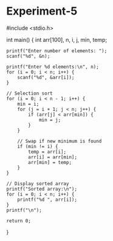 # Experiment-5

#include <stdio.h>

int main() {
    int arr[100], n, i, j, min, temp;

    printf("Enter number of elements: ");
    scanf("%d", &n);

    printf("Enter %d elements:\n", n);
    for (i = 0; i < n; i++) {
        scanf("%d", &arr[i]);
    }

    // Selection sort
    for (i = 0; i < n - 1; i++) {
        min = i;
        for (j = i + 1; j < n; j++) {
            if (arr[j] < arr[min]) {
                min = j;
            }
        }

        // Swap if new minimum is found
        if (min != i) {
            temp = arr[i];
            arr[i] = arr[min];
            arr[min] = temp;
        }
    }

    // Display sorted array
    printf("Sorted array:\n");
    for (i = 0; i < n; i++) {
        printf("%d ", arr[i]);
    }
    printf("\n");

    return 0;
}

